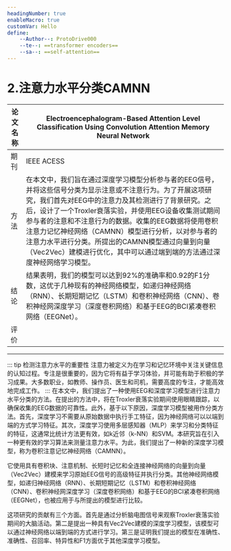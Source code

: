 ```yaml
---
headingNumber: true
enableMacro: true
customVar: Hello
define:
    --Author--: ProtoDrive000
    --te--: ==transformer encoders==
    --sa--: ==self-attention==
---
```

# 2.注意力水平分类CAMNN

| 论文名称 |Electroencephalogram-Based Attention Level Classification Using Convolution Attention Memory Neural Network|
| -------- | -------- | 
| 期刊 |IEEE ACESS|
| 方法 |在本文中，我们旨在通过深度学习模型分析参与者的EEG信号，并将这些信号分类为显示注意或不注意行为。为了开展这项研究，我们首先对EEG中的注意力及其检测进行了背景研究。之后，设计了一个Troxler衰落实验，并使用EEG设备收集测试期间参与者的注意和不注意行为的数据。收集的EEG数据将使用卷积注意力记忆神经网络（CAMNN）模型进行分析，以对参与者的注意力水平进行分类。所提出的CAMNN模型通过向量到向量（Vec2Vec）建模进行优化，其中可以通过端到端的方法通过深度神经网络学习模型。|
| 结论 |结果表明，我们的模型可以达到92%的准确率和0.92的F1分数，这优于几种现有的神经网络模型，如递归神经网络（RNN）、长期短期记忆（LSTM）和卷积神经网络（CNN）、卷积神经网深度学习（深度卷积网络）和基于EEG的BCI紧凑卷积网络（EEGNet）。|
| 评价 ||

---

::: tip 检测注意力水平的重要性
注意力被定义为在学习和记忆环境中关注关键信息的认知过程。专注是很重要的，因为它将有益于学习体验，并可能有助于积极的学习成果。大多数职业，如教师、操作员、医生和司机，需要高度的专注，才能高效地完成工作。
:::
在本文中，我们提出了一种使用EEG和深度学习模型进行注意力水平分类的方法。在提出的方法中，将在Troxler衰落实验期间使用眼睛跟踪，以确保收集的EEG数据的可靠性。此外，基于以下原因，深度学习模型被用作分类方法。首先，深度学习不需要从原始数据中执行手工特征，因为神经网络可以以端到端的方式学习特征。其次，深度学习使用多层感知器（MLP）来学习和分类特征的特征，这通常比统计方法更有效，如k近邻（k-NN）和SVM。本研究旨在引入一种更有效的学习算法来测量注意力水平。为此，我们提出了一种新的深度学习模型，称为卷积注意记忆神经网络（CAMNN）。

它使用具有卷积块、注意机制、长短时记忆和全连接神经网络的向量到向量（Vec2Vec）建模来学习原始EEG信号的高级特征并执行分类。其他神经网络模型，如递归神经网络（RNN）、长期短期记忆（LSTM）和卷积神经网络（CNN）、卷积神经网深度学习（深度卷积网络）和基于EEG的BCI紧凑卷积网络（EEGNet），也被应用于与所提出的模型进行比较。

这项研究的贡献有三个方面。首先是通过分析脑电图信号来观察Troxler衰落实验期间的大脑活动。第二是提出一种具有Vec2Vec建模的深度学习模型，该模型可以通过神经网络以端到端的方式进行学习。第三是证明我们提出的模型在准确性、准确性、召回率、特异性和F1方面优于其他深度学习模型。